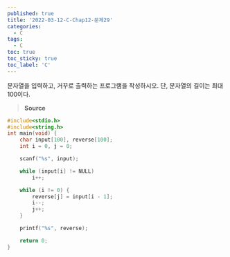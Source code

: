 ```yaml
---
published: true
title: '2022-03-12-C-Chap12-문제29'
categories:
  - C
tags:
  - C
toc: true
toc_sticky: true
toc_label: 'C'
---
```


문자열을 입력하고, 거꾸로 출력하는 프로그램을 작성하시오. 단, 문자열의 길이는 최대 100이다.

> **Source**

```C
#include<stdio.h>
#include<string.h>
int main(void) {
	char input[100], reverse[100];
	int i = 0, j = 0;

	scanf("%s", input);

	while (input[i] != NULL)
		i++;

	while (i != 0) {
		reverse[j] = input[i - 1];
		i--;
		j++;
	}

	printf("%s", reverse);

	return 0;
}
```

